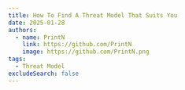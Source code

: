 ```yaml
---
title: How To Find A Threat Model That Suits You
date: 2025-01-28
authors:
  - name: PrintN
    link: https://github.com/PrintN
    image: https://github.com/PrintN.png
tags:
  - Threat Model
excludeSearch: false
---
```

